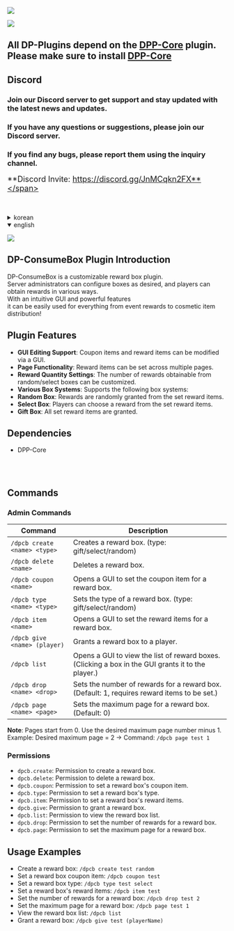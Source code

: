![](https://dpnw.site/assets/img/logo_white.png)

![](https://dpnw.site/assets/img/desc_card/dppcore.jpg)

## All DP-Plugins depend on the [DPP-Core](https://dpnw.site/plugin.html?plugin=DPP-Core) plugin. <br>Please make sure to install [DPP-Core](https://dpnw.site/plugin.html?plugin=DPP-Core)

## Discord
### Join our Discord server to get support and stay updated with the latest news and updates.

### If you have any questions or suggestions, please join our Discord server.

### If you find any bugs, please report them using the inquiry channel.

<span style="font-size: 18px;">**Discord Invite: https://discord.gg/JnMCqkn2FX**</span>

<br>
<br>

<details>
	<summary>korean</summary>

![](https://dpnw.site/assets/img/desc_card/desc.jpg)

## DP-ConsumeBox 플러그인 소개
DP-ConsumeBox는 커스터마이징 가능한 보상 상자 플러그인입니다.<br>
서버 운영자가 원하는 대로 상자를 설정하고, 유저는 다양한 방식으로 보상을 획득할 수 있습니다.<br>
직관적인 GUI와 강력한 기능으로, 이벤트 보상부터 꾸미기 아이템 지급까지 쉽게 활용하세요!

## 플러그인 특징
- **GUI 편집 지원**: 쿠폰 아이템과 보상 아이템을 GUI로 수정할 수 있습니다.
- **페이지 기능 지원**: 보상 아이템 설정 시 여러 페이지에 설정할 수 있습니다.
- **보상 갯수 설정**: 랜덤/선택 상자에서 얻을 수 있는 보상의 갯수를 수정할 수 있습니다.
- **다양한 상자 시스템**: 아래와 같은 다양한 상자 시스템을 지원합니다.
 - **랜덤 상자**: 설정된 보상 아이템 중에서 랜덤으로 지급받습니다.
 - **선택 상자**: 설정된 보상 아이템 중에서 선택하여 지급받습니다.
 - **선물 상자**: 설정된 보상 아이템 전부를 지급받습니다.


## 의존성
- DPP-Core

<br>
<br>

![](https://dpnw.site/assets/img/desc_card/cmd-perm.jpg)

## 명령어
### 관리자 명령어
| 명령어                         | 설명                                                          |
|-----------------------------|-------------------------------------------------------------|
| `/dpcb create <name> <type>` | 보상 상자를 생성합니다. (type: gift/select/random)                    |
| `/dpcb delete <name>`       | 보상 상자를 삭제합니다.                                               |
| `/dpcb coupon <name>`       | 보상 상자의 쿠폰 아이템을 설정하는 GUI를 엽니다.                               |
| `/dpcb type <name> <type>`  | 보상 상자의 타입을 설정합니다. (type: gift/select/random)                |
| `/dpcb item <name>`         | 보상 상자의 보상 아이템을 설정하는 GUI를 엽니다.                               |
| `/dpcb give <name> (player)` | 플레이어에게 보상 상자를 지급합니다.                                        |
| `/dpcb list`                | 보상 상자 목록을 확인하는 GUI를 엽니다. (GUI에서 해당 보상 상자를 클릭하면 본인에게 지급됩니다.) |
| `/dpcb drop <name> <drop>`  | 보상 상자의 보상 갯수를 설정합니다. (기본 값 : 1, 보상 아이템이 설정되어 있어야 함.)        |
| `/dpcb page <name> <page>`  | 보상 상자의 최대 페이지를 설정합니다. (기본 값 : 0)                            |
**주의사항**: 페이지는 0부터 시작입니다. 본인이 설정하고 싶은 최대 페이지에 -1을 한 값을 사용하십시오. 
 ex) 설정하고 싶은 최대 페이지 : 2 => 명령어 사용 : `/dpcb page test 1`

### 권한
- `dpcb.create`: 보상 상자 생성 권한
- `dpcb.delete`: 보상 상자 제거 권한
- `dpcb.coupon`: 보상 상자 쿠폰 아이템 설정 권한
- `dpcb.type`: 보상 상자 타입 설정 권한
- `dpcb.item`: 보상 상자 보상 아이템 설정 권한.
- `dpcb.give`: 보상 상자 지급 권한.
- `dpcb.list`: 보상 상자 목록 확인 권한.
- `dpcb.drop`: 보상 상자 보상 갯수 설정 권한.
- `dpcb.page`: 보상 상자 최대 페이지 설정 권한.

## 사용법 예시
- 보상 상자 생성: `/dpcb create test random`
- 보상 상자 쿠폰 아이템 설정: `/dpcb coupon test`
- 보상 상자 타입 설정: `/dpcb type test select`
- 보상 상자 아이템 설정: `/dpcb item test`
- 보상 상자 보상 갯수 설정: `/dpcb drop test 2`
- 보상 상자 최대 페이지 설정: `/dpcb page test 1`
- 보상 상자 목록 확인: `/dpcb list`
- 보상 상자 지급: `/dpcb give test (playerName)`


</details>

<details open>
	<summary>english</summary>

![](https://dpnw.site/assets/img/desc_card/desc.jpg)
## DP-ConsumeBox Plugin Introduction
DP-ConsumeBox is a customizable reward box plugin.<br>
Server administrators can configure boxes as desired, and players can obtain rewards in various ways.<br>
With an intuitive GUI and powerful features<br>
it can be easily used for everything from event rewards to cosmetic item distribution!

## Plugin Features
- **GUI Editing Support**: Coupon items and reward items can be modified via a GUI.
- **Page Functionality**: Reward items can be set across multiple pages.
- **Reward Quantity Settings**: The number of rewards obtainable from random/select boxes can be customized.
- **Various Box Systems**: Supports the following box systems:
 - **Random Box**: Rewards are randomly granted from the set reward items.
 - **Select Box**: Players can choose a reward from the set reward items.
 - **Gift Box**: All set reward items are granted.

## Dependencies
- DPP-Core

<br>
<br>

## Commands
### Admin Commands
| Command                        | Description                                                                 |
|--------------------------------|-----------------------------------------------------------------------------|
| `/dpcb create <name> <type>`   | Creates a reward box. (type: gift/select/random)                            |
| `/dpcb delete <name>`          | Deletes a reward box.                                                      |
| `/dpcb coupon <name>`          | Opens a GUI to set the coupon item for a reward box.                        |
| `/dpcb type <name> <type>`     | Sets the type of a reward box. (type: gift/select/random)                   |
| `/dpcb item <name>`            | Opens a GUI to set the reward items for a reward box.                       |
| `/dpcb give <name> (player)`   | Grants a reward box to a player.                                            |
| `/dpcb list`                   | Opens a GUI to view the list of reward boxes. (Clicking a box in the GUI grants it to the player.) |
| `/dpcb drop <name> <drop>`     | Sets the number of rewards for a reward box. (Default: 1, requires reward items to be set.) |
| `/dpcb page <name> <page>`     | Sets the maximum page for a reward box. (Default: 0)                        |
**Note**: Pages start from 0. Use the desired maximum page number minus 1.  
Example: Desired maximum page = 2 → Command: `/dpcb page test 1`

### Permissions
- `dpcb.create`: Permission to create a reward box.
- `dpcb.delete`: Permission to delete a reward box.
- `dpcb.coupon`: Permission to set a reward box's coupon item.
- `dpcb.type`: Permission to set a reward box's type.
- `dpcb.item`: Permission to set a reward box's reward items.
- `dpcb.give`: Permission to grant a reward box.
- `dpcb.list`: Permission to view the reward box list.
- `dpcb.drop`: Permission to set the number of rewards for a reward box.
- `dpcb.page`: Permission to set the maximum page for a reward box.

## Usage Examples
- Create a reward box: `/dpcb create test random`
- Set a reward box coupon item: `/dpcb coupon test`
- Set a reward box type: `/dpcb type test select`
- Set a reward box's reward items: `/dpcb item test`
- Set the number of rewards for a reward box: `/dpcb drop test 2`
- Set the maximum page for a reward box: `/dpcb page test 1`
- View the reward box list: `/dpcb list`
- Grant a reward box: `/dpcb give test (playerName)`
</details>

<br>
<br>
